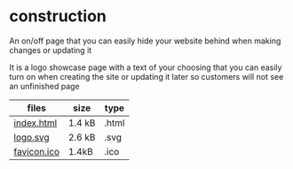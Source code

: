 # construction
An on/off page that you can easily hide your website behind when making changes or updating it

It is a logo showcase page with a text of your choosing that you can easily turn on when creating the site or updating it later so customers will not see an unfinished page

|  files | size | type |
|-|-|-|
| [index.html](index.html) | 1.4 kB | .html |
| [logo.svg](logo.svg) | 2.6 kB | .svg |
| [favicon.ico](favicon.ico) | 1.4kB | .ico |